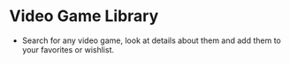 # Video Game Library
- Search for any video game, look at details about them and add them to your favorites or wishlist.